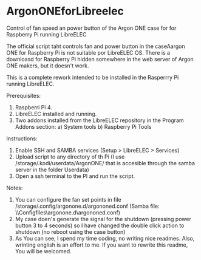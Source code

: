 # ArgonONEforLibreelec

Control of fan speed an power button of the Argon ONE case for for Raspberry Pi running LibreELEC

The official script taht controls fan and power button in the caseAargon ONE for Raspberry Pi is not suitable por LibreELEC OS. There is a downloasd for Raspberry Pi hidden somewhere in the web server of Argon ONE makers, but it doesn't work.

This is a complete rework intended to be installed in the Rasperrry Pi running LibreELEC.

Prerequisites:
  1. Raspberri Pi 4.
  2. LibreELEC installed and running.
  3. Two addons installed from the LibreELEC repository in the Program Addons section:
      a) System tools
      b) Raspberry Pi Tools

Instructions:
  1. Enable SSH and SAMBA services (Setup > LibreELEC > Services)
  2. Upload script to any directory of th Pi (I use /storage/.kodi/userdata/ArgonONE/ that is accesible through the samba server in the folder Userdata)
  3. Open a ssh terminal to the PI and run the script.

Notes:
  1. You can configure the fan set points in file /storage/.config/argonone.d/argononed.conf (Samba file: \\<server>\Configfiles\argonone.d\argononed.conf)
  2. My case doen's generate the signal for the shutdown (pressing power button 3 to 4 seconds) so I have changed the double click action to shutdown (no reboot using the case button)
  3. As You can see, I spend my time coding, no writing nice readmes. Also, wrinting english is an effort to me. If you want to rewrite this readme, You will be welcomed.
